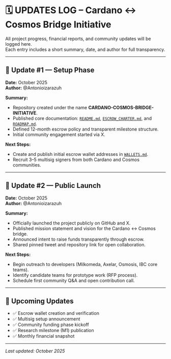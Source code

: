 # 🗓️ UPDATES LOG – Cardano ↔ Cosmos Bridge Initiative

All project progress, financial reports, and community updates will be logged here.  
Each entry includes a short summary, date, and author for full transparency.

---

## 📘 Update #1 — Setup Phase  
**Date:** October 2025  
**Author:** @Antonioizarazuh  

**Summary:**  
- Repository created under the name **CARDANO-COSMOS-BRIDGE-INITIATIVE**.  
- Published core documentation: [`README.md`](./README.md), [`ESCROW_CHARTER.md`](./ESCROW_CHARTER.md), and [`ROADMAP.md`](./ROADMAP.md).  
- Defined 12-month escrow policy and transparent milestone structure.  
- Initial community engagement started via X.

**Next Steps:**  
- Create and publish initial escrow wallet addresses in [`WALLETS.md`](./WALLETS.md).  
- Recruit 3–5 multisig signers from both Cardano and Cosmos communities.

---

## 🚀 Update #2 — Public Launch  
**Date:** October 2025  
**Author:** @Antonioizarazuh  

**Summary:**  
- Officially launched the project publicly on GitHub and X.  
- Published mission statement and vision for the Cardano ↔ Cosmos bridge.  
- Announced intent to raise funds transparently through escrow.  
- Shared pinned tweet and repository link for open collaboration.

**Next Steps:**  
- Begin outreach to developers (Milkomeda, Axelar, Osmosis, IBC core teams).  
- Identify candidate teams for prototype work (RFP process).  
- Schedule first community Q&A and open contribution call.

---

## 🧩 Upcoming Updates  
- ✅ Escrow wallet creation and verification  
- ✅ Multisig setup announcement  
- ✅ Community funding phase kickoff  
- ✅ Research milestone (M1) publication  
- ✅ Monthly financial snapshot  

---

*Last updated: October 2025*  
